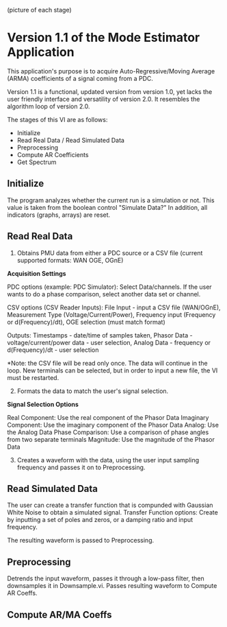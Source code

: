 (picture of each stage)

# Version 1.1 of the Mode Estimator Application

This application's purpose is to acquire Auto-Regressive/Moving Average (ARMA) coefficients of a signal coming from a PDC.

Version 1.1 is a functional, updated version from version 1.0, yet lacks the user friendly interface and versatility of version 2.0.
It resembles the algorithm loop of version 2.0.

The stages of this VI are as follows:

-    Initialize
-    Read Real Data / Read Simulated Data
-    Preprocessing
-    Compute AR Coefficients
-    Get Spectrum


## Initialize

The program analyzes whether the current run is a simulation or not. This value is taken from the boolean control "Simulate Data?"
In addition, all indicators (graphs, arrays) are reset.

## Read Real Data

1. Obtains PMU data from either a PDC source or a CSV file (current supported formats: WAN OGE, OGnE)

**Acquisition Settings**

PDC options (example: PDC Simulator): Select Data/channels. If the user wants to do a phase comparison, select another data set or 
channel.

CSV options (CSV Reader Inputs): File Input - input a CSV file (WAN/OGnE), Measurement Type (Voltage/Current/Power), Frequency input
(Frequency or d(Frequency)/dt), OGE selection (must match format)

Outputs: Timestamps - date/time of samples taken, Phasor Data - voltage/current/power data - user selection, Analog Data -
frequency or d(Frequency)/dt - user selection

*Note: the CSV file will be read only once. The data will continue in the loop. New terminals can be selected, but 
in order to input a new file, the VI must be restarted.

2. Formats the data to match the user's signal selection.

**Signal Selection Options**

Real Component: Use the real component of the Phasor Data
Imaginary Component: Use the imaginary component of the Phasor Data
Analog: Use the Analog Data
Phase Comparison: Use a comparison of phase angles from two separate terminals
Magnitude: Use the magnitude of the Phasor Data


3. Creates a waveform with the data, using the user input sampling frequency and passes it on to Preprocessing.

## Read Simulated Data

The user can create a transfer function that is compunded with Gaussian White Noise to obtain a simulated signal.
Transfer Function options: Create by inputting a set of poles and zeros, or a damping ratio and input frequency.

The resulting waveform is passed to Preprocessing.

## Preprocessing

Detrends the input waveform, passes it through a low-pass filter, then downsamples it in Downsample.vi. Passes resulting waveform
to Compute AR Coeffs.

## Compute AR/MA Coeffs


